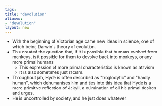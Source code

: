 ```yaml
---
tags: 
title: "devolution"
aliases:
- "devolution"
layout: new
---
```


- With the beginning of Victorian age came new ideas in science, one of which being Darwin's theory of evolution.
- This created the question that, if it is possible that humans evolved from monkeys, is it possible for them to devolve back into monkeys, or any more primal humans.
    - This expression of more primal characteristics is known as atavism
    - It is also sometimes just racism.
- Throughout jah, Hyde is often described as "troglodytic" and "hardly human", which dehumanises him and ties into this idea that Hyde is a more primitive reflection of Jekyll, a culmination of all his primal desires and urges.
- He is uncontrolled by society, and he just does whatever.